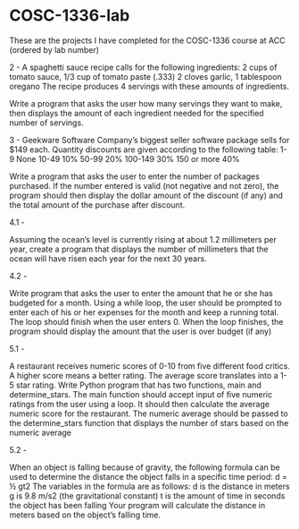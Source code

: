 # COSC-1336-lab

These are the projects I have completed for the COSC-1336 course at ACC
(ordered by lab number)

2 -
A spaghetti sauce recipe calls for the following ingredients:
2 cups of tomato sauce, 1/3 cup of tomato paste (.333)
2 cloves garlic, 1 tablespoon oregano
The recipe produces 4 servings with these amounts of ingredients. 

Write a program that asks the user how many servings they want to make, then displays the amount
of each ingredient needed for the specified number of servings.

3 -
Geekware Software Company’s biggest seller software package sells for $149 each. Quantity discounts are
given according to the following table:
1-9 None
10-49 10%
50-99 20%
100-149 30%
150 or more 40%

Write a program that asks the user to enter the number of packages purchased. If the number entered
is valid (not negative and not zero), the program should then display the dollar amount of the discount (if
any) and the total amount of the purchase after discount.

4.1 -

Assuming the ocean’s level is currently rising at about 1.2 millimeters per year, create a program that
displays the number of millimeters that the ocean will have risen each year for the next 30 years.

4.2 - 

Write program that asks the user to enter the amount that he or she has budgeted for a month. Using
a while loop, the user should be prompted to enter each of his or her expenses for the month and keep a
running total. The loop should finish when the user enters 0. When the loop finishes, the program should
display the amount that the user is over budget (if any)

5.1 -

A restaurant receives numeric scores of 0-10 from five different food critics. A higher score means a
better rating. The average score translates into a 1-5 star rating.
Write Python program that has two functions, main and determine_stars. The main function should
accept input of five numeric ratings from the user using a loop. It should then calculate the average numeric
score for the restaurant. The numeric average should be passed to the determine_stars function that
displays the number of stars based on the numeric average

5.2 -

When an object is falling because of gravity, the following formula can be used to determine the
distance the object falls in a specific time period:
d = ½ gt2
The variables in the formula are as follows:
d is the distance in meters
g is 9.8 m/s2
(the gravitational constant)
t is the amount of time in seconds the object has been falling
Your program will calculate the distance in meters based on the object’s falling time.
